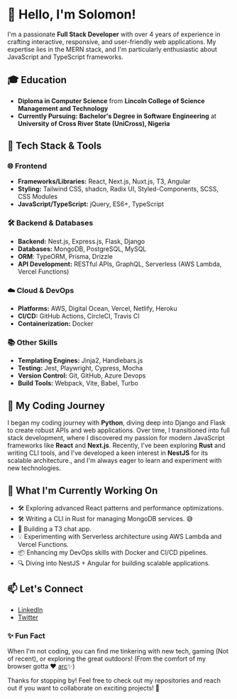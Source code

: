 # 👋 Hello, I'm Solomon!

I'm a passionate **Full Stack Developer** with over 4 years of experience in crafting interactive, responsive, and user-friendly web applications. My expertise lies in the MERN stack, and I'm particularly enthusiastic about JavaScript and TypeScript frameworks.

## 🎓 Education

- **Diploma in Computer Science** from **Lincoln College of Science Management and Technology**
- **Currently Pursuing:** **Bachelor's Degree in Software Engineering** at **University of Cross River State (UniCross), Nigeria**

## 🚀 Tech Stack & Tools

### 🌐 Frontend
- **Frameworks/Libraries:** React, Next.js, Nuxt.js, T3, Angular
- **Styling:** Tailwind CSS, shadcn, Radix UI, Styled-Components, SCSS, CSS Modules
- **JavaScript/TypeScript:** jQuery, ES6+, TypeScript

### 🛠️ Backend & Databases
- **Backend:** Nest.js, Express.js, Flask, Django
- **Databases:** MongoDB, PostgreSQL, MySQL
- **ORM**: TypeORM, Prisma, Drizzle
- **API Development:** RESTful APIs, GraphQL, Serverless (AWS Lambda, Vercel Functions)

### ☁️ Cloud & DevOps
- **Platforms:** AWS, Digital Ocean, Vercel, Netlify, Heroku
- **CI/CD:** GitHub Actions, CircleCI, Travis CI
- **Containerization:** Docker

### 📚 Other Skills
- **Templating Engines:** Jinja2, Handlebars.js
- **Testing:** Jest, Playwright, Cypress, Mocha
- **Version Control:** Git, GitHub, Azure Devops
- **Build Tools:** Webpack, Vite, Babel, Turbo

## 🌱 My Coding Journey

I began my coding journey with **Python**, diving deep into Django and Flask to create robust APIs and web applications. Over time, I transitioned into full stack development, where I discovered my passion for modern JavaScript frameworks like **React** and **Next.js**. Recently, I've been exploring **Rust** and writing CLI tools, and I've developed a keen interest in **NestJS** for its scalable architecture., and I'm always eager to learn and experiment with new technologies.

## 🔧 What I'm Currently Working On

- 🛠️ Exploring advanced React patterns and performance optimizations.
- 🛠️ Writing a CLI in Rust for managing MongoDB services. 😅
- 🚀 Building a T3 chat app.
- 💡 Experimenting with Serverless architecture using AWS Lambda and Vercel Functions.
- 📦 Enhancing my DevOps skills with Docker and CI/CD pipelines.
- 🔍 Diving into NestJS + Angular for building scalable applications.

## 📫 Let's Connect

- [LinkedIn](https://www.linkedin.com/in/solomon-momoh-6481b9209/) 
- [Twitter](https://twitter.com/kingsonseang) 
<!-- - [Portfolio](https://yourportfolio.com) -->

### ✨ Fun Fact

When I'm not coding, you can find me tinkering with new tech, gaming (Not of recent), or exploring the great outdoors! (From the comfort of my browser gotta ❤️ [arc](https://arc.net/)✨)

Thanks for stopping by! Feel free to check out my repositories and reach out if you want to collaborate on exciting projects! 🚀


<!--
**kingsonseang/kingsonseang** is a ✨ _special_ ✨ repository because its `README.md` (this file) appears on your GitHub profile.

Here are some ideas to get you started:

- 🔭 I’m currently working on ...
- 🌱 I’m currently learning ...
- 👯 I’m looking to collaborate on ...
- 🤔 I’m looking for help with ...
- 💬 Ask me about ...
- 📫 How to reach me: ...
- 😄 Pronouns: ...
- ⚡ Fun fact: ...
-->
